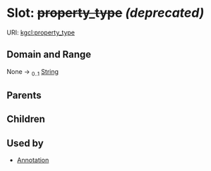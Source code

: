
# Slot: ~~property_type~~ _(deprecated)_




URI: [kgcl:property_type](http://w3id.org/kgcl/property_type)


## Domain and Range

None &#8594;  <sub>0..1</sub> [String](types/String.md)

## Parents


## Children


## Used by

 * [Annotation](Annotation.md)

